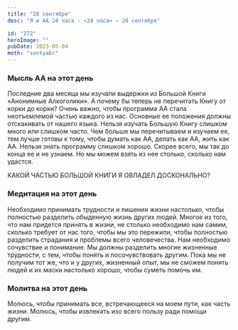 ```yaml
---
title: "28 сентября"
desc: "Я и АА 24 часа - «24 часа» — 28 сентября"

id: "272"
heroImage: ""
pubDate: 2023-05-04
moth: "sentyabr"
---
```


### Мысль АА на этот день

Последние два месяца мы изучали выдержки из Большой Книги «Анонимные
Алкоголики». А почему бы теперь не перечитать Книгу от корки до корки? Очень
важно, чтобы программа АА стала неотъемлемой частью каждого из нас. Основные
ее положения должны отскакивать от нашего языка. Нельзя изучать Большую Книгу
слишком много или слишком часто. Чем больше мы перечитываем и изучаем ее, тем
лучше готовы к тому, чтобы думать как АА, делать как АА, жить как АА. Нельзя
знать программу слишком хорошо. Скорее всего, мы так до конца ее и не узнаем.
Но мы можем взять из нее столько, сколько нам удастся.

КАКОЙ ЧАСТЬЮ БОЛЬШОЙ КНИГИ Я ОВЛАДЕЛ ДОСКОНАЛЬНО?

### Медитация на этот день

Необходимо принимать трудности и лишения жизни настолько, чтобы полностью
разделить обыденную жизнь других людей. Многое из того, что нам придется
принять в жизни, не столько необходимо нам самим, сколько требует от нас того,
чтобы мы это пережили, чтобы полностью разделить страдания и проблемы всего
человечества. Нам необходимо сочувствие и понимание. Мы должны разделить
многие жизненные трудности, с тем, чтобы понять и посочувствовать другим. Пока
мы не получим тот же, что и у других, жизненный опыт, мы не сможем понять
людей и их маски настолько хорошо, чтобы суметь помочь им.

### Молитва на этот день

Молюсь, чтобы принимать все, встречающееся на моем пути, как часть жизни.
Молюсь, чтобы извлекать изо всего пользу ради помощи другим.
